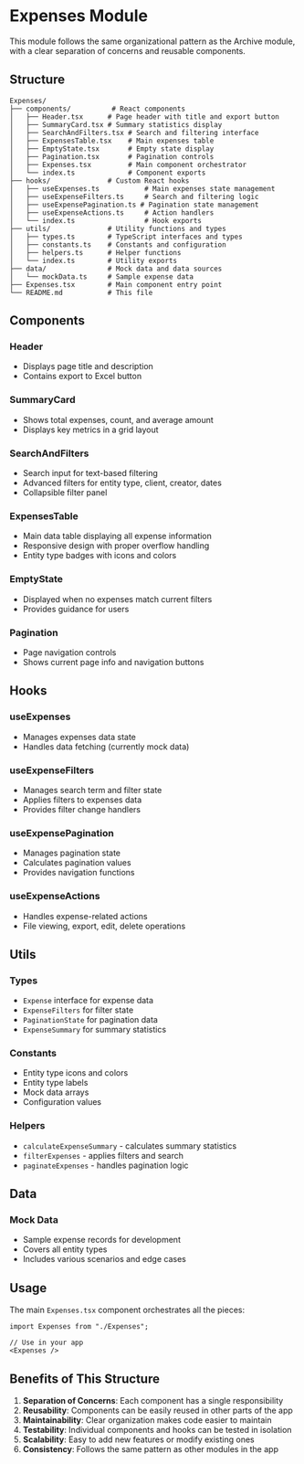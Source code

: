 # Expenses Module

This module follows the same organizational pattern as the Archive module, with a clear separation of concerns and reusable components.

## Structure

```
Expenses/
├── components/          # React components
│   ├── Header.tsx      # Page header with title and export button
│   ├── SummaryCard.tsx # Summary statistics display
│   ├── SearchAndFilters.tsx # Search and filtering interface
│   ├── ExpensesTable.tsx    # Main expenses table
│   ├── EmptyState.tsx       # Empty state display
│   ├── Pagination.tsx       # Pagination controls
│   ├── Expenses.tsx         # Main component orchestrator
│   └── index.ts             # Component exports
├── hooks/              # Custom React hooks
│   ├── useExpenses.ts           # Main expenses state management
│   ├── useExpenseFilters.ts     # Search and filtering logic
│   ├── useExpensePagination.ts # Pagination state management
│   ├── useExpenseActions.ts     # Action handlers
│   └── index.ts                 # Hook exports
├── utils/              # Utility functions and types
│   ├── types.ts        # TypeScript interfaces and types
│   ├── constants.ts    # Constants and configuration
│   ├── helpers.ts      # Helper functions
│   └── index.ts        # Utility exports
├── data/               # Mock data and data sources
│   └── mockData.ts     # Sample expense data
├── Expenses.tsx        # Main component entry point
└── README.md           # This file
```

## Components

### Header
- Displays page title and description
- Contains export to Excel button

### SummaryCard
- Shows total expenses, count, and average amount
- Displays key metrics in a grid layout

### SearchAndFilters
- Search input for text-based filtering
- Advanced filters for entity type, client, creator, dates
- Collapsible filter panel

### ExpensesTable
- Main data table displaying all expense information
- Responsive design with proper overflow handling
- Entity type badges with icons and colors

### EmptyState
- Displayed when no expenses match current filters
- Provides guidance for users

### Pagination
- Page navigation controls
- Shows current page info and navigation buttons

## Hooks

### useExpenses
- Manages expenses data state
- Handles data fetching (currently mock data)

### useExpenseFilters
- Manages search term and filter state
- Applies filters to expenses data
- Provides filter change handlers

### useExpensePagination
- Manages pagination state
- Calculates pagination values
- Provides navigation functions

### useExpenseActions
- Handles expense-related actions
- File viewing, export, edit, delete operations

## Utils

### Types
- `Expense` interface for expense data
- `ExpenseFilters` for filter state
- `PaginationState` for pagination data
- `ExpenseSummary` for summary statistics

### Constants
- Entity type icons and colors
- Entity type labels
- Mock data arrays
- Configuration values

### Helpers
- `calculateExpenseSummary` - calculates summary statistics
- `filterExpenses` - applies filters and search
- `paginateExpenses` - handles pagination logic

## Data

### Mock Data
- Sample expense records for development
- Covers all entity types
- Includes various scenarios and edge cases

## Usage

The main `Expenses.tsx` component orchestrates all the pieces:

```tsx
import Expenses from "./Expenses";

// Use in your app
<Expenses />
```

## Benefits of This Structure

1. **Separation of Concerns**: Each component has a single responsibility
2. **Reusability**: Components can be easily reused in other parts of the app
3. **Maintainability**: Clear organization makes code easier to maintain
4. **Testability**: Individual components and hooks can be tested in isolation
5. **Scalability**: Easy to add new features or modify existing ones
6. **Consistency**: Follows the same pattern as other modules in the app


